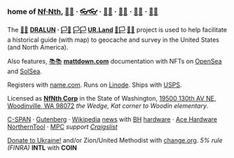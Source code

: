 
### home of [Nf·Nth](https://github.com/nfnth), [🙂🙂](https://xn--938ha.ws) · [👓👓](http://xn--4p8ha.ws) · [🧤🧤](http://xn--uv9ha.ws) · [👖👖](http://xn--7p8ha.ws) · [🧦🧦](http://xn--wv9ha.ws) · [👟👟](http://xn--hq8ha.ws)

The [🌳🌳](https://xn--wh8ha.ws) **[DRALUN](https://dralun.com) · [🏳🏴](https://xn--en8hc.ws) [🏳🏳](https://xn--en8ha.ws) [UR.Land](https://ur.land) [🏴🏳](https://xn--en8hb.ws) [🏴🏴](https://xn--fn8ha.ws)** project is used to help facilitate a historical guide (with map) to geocache and survey in the United States (and North America).

Also features, [📚📚](https://xn--zt8ha.ws) **[mattdown.com](https://mattdown.com)** documentation with NFTs on [OpenSea]() and [SolSea]().

Registers with [name.com](https://www.name.com). Runs on [Linode](https://cloud.linode.com). Ships with [USPS](https://www.usps.com/business/web-tools-apis/documentation-updates.htm).

Licensed as [**NfNth Corp**](https://secure.dor.wa.gov/) in the State of Washington, [19500 130th AV NE, Woodinville, WA 98072]([https://www.mapbox.com](https://blue.kingcounty.com/Assessor/eRealProperty/Dashboard.aspx?ParcelNbr=1428900123)) *the Wedge, Kat corner to Woodin elementary*.

[C-SPAN](https://www.c-span.org) · [Gutenberg](http://www.gutenberg.org) · [Wikipedia](https://www.wikipedia.org/wiki/Special:Random) [news](https://wikipedia.org/wiki/Main_Page) with [BH]() [hardware](https://www.made-in-china.com/products-search/hot-china-products/Intel_Tablet.html) · [Ace Hardware]() [NorthernTool](https://www.northerntool.com/) · [MPC](https://www.makeplayingcards.com) *support [Craigslist](https://craigslist.com)*

[Donate to Ukraine!](https://engine.presearch.org/search?q=donate+to+ukraine) and/or Zion/United Methodist with [change.org](https://www.change.org/). *5% rule (FINRA)* **INTL** with **COIN**
